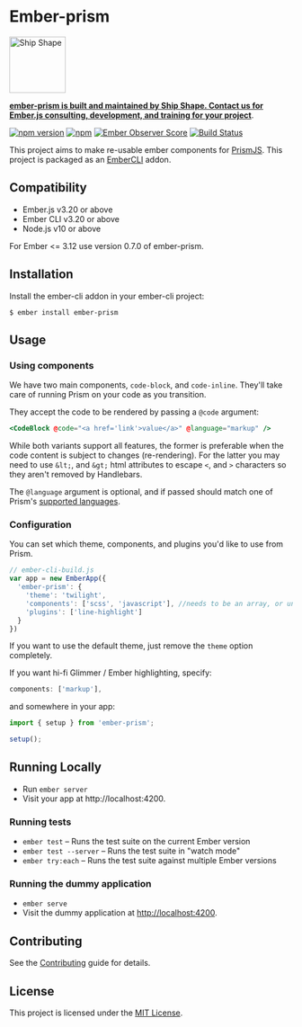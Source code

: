 # Ember-prism

<a href="https://shipshape.io/"><img src="http://i.imgur.com/DWHQjA5.png" alt="Ship Shape" width="100" height="100"/></a>

**[ember-prism is built and maintained by Ship Shape. Contact us for Ember.js consulting, development, and training for your project](https://shipshape.io/ember-consulting/)**.

[![npm version](https://badge.fury.io/js/ember-prism.svg)](http://badge.fury.io/js/ember-prism)
[![npm](https://img.shields.io/npm/dm/ember-prism.svg)]()
[![Ember Observer Score](https://emberobserver.com/badges/ember-prism.svg)](https://emberobserver.com/addons/ember-prism)
[![Build Status](https://travis-ci.org/shipshapecode/ember-prism.svg?branch=master)](https://travis-ci.org/shipshapecode/ember-prism)

This project aims to make re-usable ember components for [PrismJS](http://prismjs.com/).
This project is packaged as an [EmberCLI](http://www.ember-cli.com) addon.

Compatibility
------------------------------------------------------------------------------

* Ember.js v3.20 or above
* Ember CLI v3.20 or above
* Node.js v10 or above

For Ember <= 3.12 use version 0.7.0 of ember-prism.


Installation
------------------------------------------------------------------------------

Install the ember-cli addon in your ember-cli project:

```shell
$ ember install ember-prism
```

## Usage

### Using components

We have two main components, `code-block`, and `code-inline`. They'll take care of running Prism on your code as you transition.

They accept the code to be rendered by passing a `@code` argument:

```hbs
<CodeBlock @code="<a href='link'>value</a>" @language="markup" />
```

While both variants support all features, the former is preferable when the code content is subject to changes (re-rendering).
For the latter you may need to use `&lt;`, and `&gt;` html attributes to escape `<`, and `>` characters so they aren't removed by Handlebars.

The `@language` argument is optional, and if passed should match one of Prism's [supported languages](https://prismjs.com/#supported-languages).

### Configuration

You can set which theme, components, and plugins you'd like to use from Prism.

```js
// ember-cli-build.js
var app = new EmberApp({
  'ember-prism': {
    'theme': 'twilight',
    'components': ['scss', 'javascript'], //needs to be an array, or undefined.
    'plugins': ['line-highlight']
  }
})
```

If you want to use the default theme, just remove the `theme` option completely.

If you want hi-fi Glimmer / Ember highlighting, specify:
```js
components: ['markup'],
```
and somewhere in your app:
```js
import { setup } from 'ember-prism';

setup();
```

## Running Locally

* Run `ember server`
* Visit your app at http://localhost:4200.

### Running tests

* `ember test` – Runs the test suite on the current Ember version
* `ember test --server` – Runs the test suite in "watch mode"
* `ember try:each` – Runs the test suite against multiple Ember versions

### Running the dummy application

* `ember serve`
* Visit the dummy application at [http://localhost:4200](http://localhost:4200).

Contributing
------------------------------------------------------------------------------

See the [Contributing](CONTRIBUTING.md) guide for details.


License
------------------------------------------------------------------------------

This project is licensed under the [MIT License](LICENSE.md).
